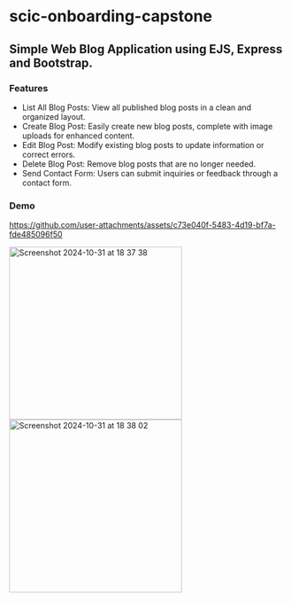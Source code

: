 # scic-onboarding-capstone

## Simple Web Blog Application using EJS, Express and Bootstrap.

### Features
- List All Blog Posts: View all published blog posts in a clean and organized layout.
- Create Blog Post: Easily create new blog posts, complete with image uploads for enhanced content.
- Edit Blog Post: Modify existing blog posts to update information or correct errors.
- Delete Blog Post: Remove blog posts that are no longer needed.
- Send Contact Form: Users can submit inquiries or feedback through a contact form.

### Demo
https://github.com/user-attachments/assets/c73e040f-5483-4d19-bf7a-fde485096f50


<img width="312" alt="Screenshot 2024-10-31 at 18 37 38" src="https://github.com/user-attachments/assets/ad226957-6ec6-4c4d-a546-7599eb63af38">

<img width="312" alt="Screenshot 2024-10-31 at 18 38 02" src="https://github.com/user-attachments/assets/f7040a97-53a4-4fe1-a827-c74d3d8323a5">
